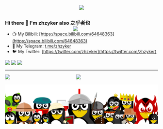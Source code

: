 <h1 align="center">
<a href="https://git.io/typing-svg">
<img src="https://readme-typing-svg.herokuapp.com?font=ubuntu&color=%23B335F7&size=22&vCenter=true&height=40&lines=Welcome+to+my+home+page+%F0%9F%91%8B;I+guess+you+are+a+hacker+%F0%9F%A4%94;Nice+to+meet+you+%F0%9F%98%9D;Hope+there+is+something+you+need+%F0%9F%8E%81">
</a>
</h1>  

### Hi there 👋 I'm zhzyker also 之乎者也 <img align='right' src='http://github-profile-summary-cards.vercel.app/api/cards/most-commit-language?username=zhzyker&theme=nord_dark' width='280px'>

- 📺 My Bilibili: [https://space.bilibili.com/64648363](https://space.bilibili.com/64648363)
- 🛫 My Telegram: [t.me/zhzyker](t.me/zhzyker)
- 🐦 My Twitter: [https://twitter.com/zhzyker](https://twitter.com/zhzyker)  

<img src='https://img.shields.io/badge/-zhzyker/vulmap-3A77A9?style=flat-square&logo=python&logoColor=white&labelColor=6495ED' width='140px'> <img src='https://img.shields.io/badge/-zhzyker/dismap-00BFFF?style=flat-square&logo=go&logoColor=white&labelColor=87CEFA' width='140px'> <img src='https://img.shields.io/badge/-zhzyker/crkmap-00CED1?style=flat-square&logo=go&logoColor=white&labelColor=40E0D0' width='140px'>

***

<img src='http://github-profile-summary-cards.vercel.app/api/cards/profile-details?username=zhzyker&theme=nord_dark' width='555px'> <img align='right' src='http://github-profile-summary-cards.vercel.app/api/cards/stats?username=zhzyker&theme=nord_dark' width='270px'>

<img src='https://github.com/zhzyker/zhzyker/blob/main/images/banner-github-1.png'>

<!--
### Hi there 👋 I'm zhzyker also 之乎者也 <img align='right' src='https://github-readme-stats.vercel.app/api?username=zhzyker&show_icons=true&theme=cobalt' width='380px'>


**zhzyker/zhzyker** is a ✨ _special_ ✨ repository because its `README.md` (this file) appears on your GitHub profile.
![vulmap](https://img.shields.io/badge/-zhzyker/vulmap-3A77A9?style=flat-square&logo=python&logoColor=white&labelColor=6495ED)
![dismap](https://img.shields.io/badge/-zhzyker/dismap-00BFFF?style=flat-square&logo=go&logoColor=white&labelColor=87CEFA) 
![crkmap](https://img.shields.io/badge/-zhzyker/crkmap-00CED1?style=flat-square&logo=go&logoColor=white&labelColor=40E0D0) 
![banner](https://github.com/zhzyker/zhzyker/blob/main/images/banner-github-1.png)
Here are some ideas to get you started:

- 🔭 I’m currently working on ...
- 🌱 I’m currently learning ...
- 👯 I’m looking to collaborate on ...
- 🤔 I’m looking for help with ...
- 💬 Ask me about ...
- 📫 How to reach me: ...
- 😄 Pronouns: ...
- ⚡ Fun fact: ...
- 🐶 My:  
![myslef](https://user-images.githubusercontent.com/32918050/97097194-b318dd00-16a8-11eb-8e5d-415990799fba.gif)
-->
